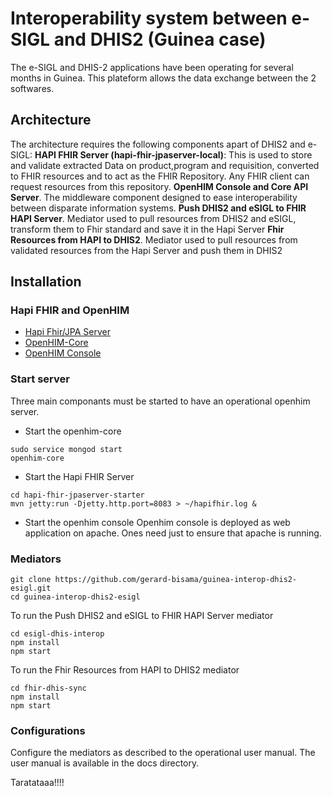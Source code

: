# Interoperability system between e-SIGL and DHIS2 (Guinea case)
The e-SIGL and DHIS-2 applications have been operating for several months in Guinea. This plateform allows the data exchange between the 2 softwares.

## Architecture
The architecture requires the following components apart of DHIS2 and e-SIGL:
 **HAPI FHIR Server (hapi-fhir-jpaserver-local)**: This is used to store and validate extracted Data on product,program and requisition, converted to FHIR resources and to act as the FHIR Repository. Any FHIR client can request resources from this repository. 
**OpenHIM Console and Core API Server**. The middleware component designed to ease interoperability between disparate information systems.
**Push DHIS2 and eSIGL to FHIR HAPI Server**. Mediator used to pull resources from DHIS2 and eSIGL, transform them to Fhir standard and save it in the Hapi Server
**Fhir Resources from HAPI to DHIS2**. Mediator used to pull resources from validated resources from the Hapi Server and push them in DHIS2
## Installation

### Hapi FHIR and OpenHIM
* [Hapi Fhir/JPA Server](https://hapifhir.io/doc_jpa.html)
* [OpenHIM-Core](https://openhim.readthedocs.io/en/latest/getting-started.html)
* [OpenHIM Console](https://openhim.readthedocs.io/en/latest/getting-started.html)
### Start server
Three main componants must be started to have an operational openhim server.
* Start the openhim-core
```
sudo service mongod start
openhim-core
```

* Start the Hapi FHIR Server
```
cd hapi-fhir-jpaserver-starter
mvn jetty:run -Djetty.http.port=8083 > ~/hapifhir.log &
```

* Start the openhim console
Openhim console is deployed as web application on apache. Ones need just to ensure that apache is running.

### Mediators
```
git clone https://github.com/gerard-bisama/guinea-interop-dhis2-esigl.git
cd guinea-interop-dhis2-esigl
```
To run the Push DHIS2 and eSIGL to FHIR HAPI Server mediator
```
cd esigl-dhis-interop
npm install
npm start
```
To run the Fhir Resources from HAPI to DHIS2 mediator
```
cd fhir-dhis-sync
npm install
npm start
```
### Configurations
Configure the mediators as described to the operational user manual. The user manual is available in the docs directory.

Taratataaa!!!!


